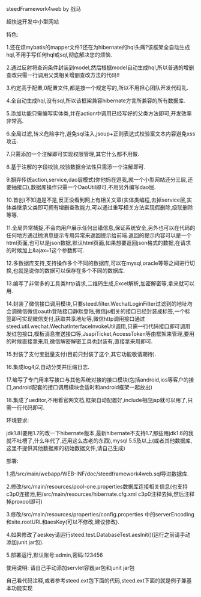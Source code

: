 
steedFramework4web by 战马

超快速开发中小型网站

特色:

1.还在烦mybatis的mapper文件?还在为hibernate的hql头痛?该框架全自动生成hql,不用手写任何hql或sql,彻底解决您的烦恼.

2.通过反射将查询条件封装到model,然后根据model自动生成hql,所以普通的增删查改只需一行调用父类相关增删查改方法的代码!!

3.约定高于配置,0配置文件,都是按一个规定写的,所以不用担心团队开发代码乱.

4.全自动生成hql,没有sql,所以该框架兼容hibernate方言所兼容的所有数据库.

5.添加功能只需编写实体类,并在action中调用已经写好的父类方法即可,开发效率非常高.

6.全局过滤,转义危险字符,避免sql注入,jsoup+正则表达式校验富文本内容避免xss攻击.

7.只需添加一个注解即可实现权限管理,其它什么都不用做.

8.基于注解的字段校验,校验数据合法性只需添一个注解即可.

9.摒弃传统action,service,dao层模式(你他妈在逗我,就一个小型网站还分三层,还要抽接口),数据库操作只需一个DaoUtil即可,不用另外编写dao层.

10.首创(不知道是不是,反正没看到网上有相关文章)实体类编程,去掉service层,实体类继承父类即可拥有增删查改能力,可以通过重写相关方法实现假删除,级联删除等等.

11.全局异常捕捉,不会向用户展示任何出错信息,保证系统安全,另外也可以在代码的任何地方通过抛消息提示专用异常来返回提示给前端.返回的提示内容可以是一个html页面,也可以是json数据,默认html页面,如果想要返回json格式的数据,在请求的时候加上&ajax=1这个参数即可.

12.多数据库支持,支持操作多个不同的数据库,可以在mysql,oracle等等之间进行切换,也就是说你的数据可以保存在多个不同的数据库.

13.编写了非常多的工具类http请求,二维码生成,Excel解析,加密解密等,拿来就可以用.

14.封装了微信接口调用模块,只要steed.filter.WechatLoginFilter过滤到的地址均会调微信微信oauth登陆接口静默登陆,微信js相关的接口已经封装成标签,一个标签即可实现微信支付,获取共享地址等,微信http调用接口通过steed.util.wechat.WechatInterfaceInvokeUtil调用,只需一行代码接口即可调用发红包接口,模板消息推送接口等,JsapiTicket,AccessToken等由框架来管理,要用的时候直接拿来用,微信解密解密工具也封装有,直接拿来用即可.

15.封装了支付宝批量支付(目前只封装了这个,其它功能敬请期待).

16.集成log4j2,自动分类并压缩日志.

17.编写了专门用来写接口与其他系统对接的接口模块(包括android,ios等客户的接口,android配套的接口调用模块会适时和android框架一起放出)

18.集成了ueditor,不用看官网文档,框架自动配置好,include相应jsp就可以用了,只需一行代码即可.

环境要求:

jdk1.8(要用1.7的改一下hibernate版本,最新hibernate不支持1.7,那些用jdk1.6的我就不吐槽了,什么年代了,还用这么古老的东西),mysql 5.5及以上(或者其他数据库,这里不提供其他数据库的初始数据文件,请自己生成)

部署:

1.把/src/main/webapp/WEB-INF/doc/steedframework4web.sql导进数据库.

2.修改/src/main/resources/pool-one.properties数据库连接相关信息(也支持c3p0连接池,把/src/main/resources/hibernate.cfg.xml c3p0注释去掉,然后注释掉proxool即可)

3.修改/src/main/resources/properties/config.properties 中的serverEncoding和site.rootURL和aesKey(可以不修改,建议修改). 
 
4.如果修改了aeskey请运行steed.test.DatabaseTest.aesInit()(运行之前请手动添加junit jar包).

5.部署运行,默认账号:admin,密码:123456

使用说明:
请自己手动添加servlet容器jar包和junit jar包

自己看代码注释,或者参考steed.ext包下面的代码,steed.ext下面的就是例子兼基本功能实现


